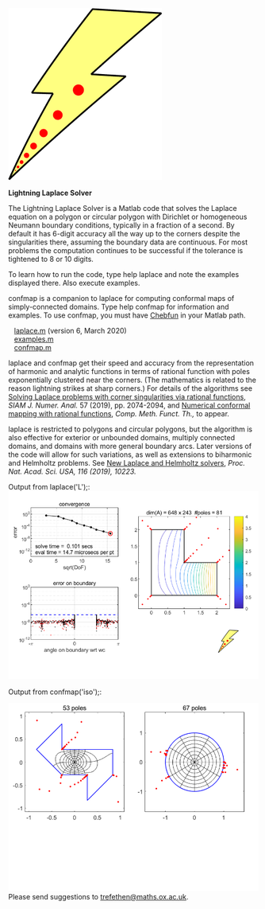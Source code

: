 ![[LOGO]](llogo.png)

**Lightning Laplace Solver** 

The Lightning Laplace Solver is a Matlab code that solves the Laplace equation on a polygon or circular polygon with Dirichlet or homogeneous Neumann boundary conditions, typically in a fraction of a second. By default it has 6-digit accuracy all the way up to the corners despite the singularities there, assuming the boundary data are continuous. For most problems the computation continues to be successful if the tolerance is tightened to 8 or 10 digits.

To learn how to run the code, type help laplace and note the examples displayed there. Also execute examples.

confmap is a companion to laplace for computing conformal maps of simply-connected domains. Type help confmap for information and examples. To use confmap, you must have [Chebfun](https://www.chebfun.org) in your Matlab path.

   [laplace.m](laplace.m) (version 6, March 2020)  
   [examples.m](examples.m)  
   [confmap.m](confmap.m)  

laplace and confmap get their speed and accuracy from the representation of harmonic and analytic functions in terms of rational function with poles exponentially clustered near the corners. (The mathematics is related to the reason lightning strikes at sharp corners.) For details of the algorithms see [Solving Laplace problems with corner singularities via rational functions](https://people.maths.ox.ac.uk/trefethen/laplaceSINUM.pdf), _SIAM J. Numer. Anal._ 57 (2019), pp. 2074-2094, and [Numerical conformal mapping with rational functions](https://people.maths.ox.ac.uk/trefethen/trefethen_cmft.pdf), _Comp. Meth. Funct. Th.,_ to appear.

laplace is restricted to polygons and circular polygons, but the algorithm is also effective for exterior or unbounded domains, multiply connected domains, and domains with more general boundary arcs. Later versions of the code will allow for such variations, as well as extensions to biharmonic and Helmholtz problems. See [New Laplace and Helmholtz solvers](https://people.maths.ox.ac.uk/trefethen/pnas.pdf), _Proc. Nat. Acad. Sci. USA, 116 (2019), 10223._

Output from laplace('L');:  
![[L]](L.png)

Output from confmap('iso');:  

![[iso]](iso.png)  
Please send suggestions to trefethen@maths.ox.ac.uk.
